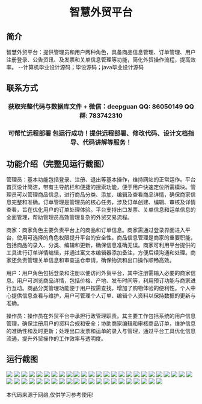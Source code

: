 <p><h1 align="center">智慧外贸平台</h1></p>

## 简介
智慧外贸平台：提供管理员和用户两种角色，具备商品信息管理、订单管理、用户注册登录、公告资讯、及发票和关单信息管理等功能，简化外贸操作流程，提高效率。    --计算机毕业设计源码；毕设源码；java毕业设计源码


## 联系方式
<p><h3 align="center">获取完整代码与数据库文件 + 微信：deepguan QQ: 86050149 QQ群: 783742310</h3></p>
<p><h3 align="center">可帮忙远程部署 包运行成功！提供远程部署、修改代码、设计文档指导、代码讲解等服务！</h3></p>

## 功能介绍（完整见运行截图）
管理员：基本功能包括登录、注册、退出等基本操作，维持网站的正常运作。平台首页设计简洁，带有主导航栏和便捷的搜索功能，便于用户快速定位所需模块。管理员可以管理商品信息，进行商品分类、添加、编辑及查看商品详情，确保商家信息完整和准确。订单管理是管理员的核心任务，涉及订单创建、编辑、审核及详情查看，旨在优化用户的订单处理体验。平台支持出口发票、关单信息和运单信息的全面管理，帮助管理员高效管理复杂的外贸交易流程。

商家：商家角色主要负责平台上的商品和订单信息。商家需通过登录界面进入平台，使用可选择的角色权限提升平台的安全性。商品信息管理是商家的重要职能，包括商品的录入、分类、编辑和更新，确保信息准确无误。商家可利用平台提供的工具进行订单详情编辑，并通过富文本编辑器添加备注，方便后续沟通和处理。商家还负责管理关单信息和审查送仓申请，确保物流和出口操作顺畅高效。

用户：用户角色包括登录和注册以便访问外贸平台，其中注册需输入必要的商家信息。用户可浏览商品详情，包括价格、产地、发布时间等，利用预订功能与商家进行互动。商品分类管理功能便于用户按需查找，增加了购物体验的便利性。个人中心提供信息查看与维护，用户可管理个人订单、编辑个人资料以保持数据的更新与准确。

操作员：操作员在外贸平台中承担行政管理职责。其主要工作包括系统的用户信息管理，确保注册用户的资料合规和安全；协助商家编辑和审核商品订单，维护信息的准确性和及时更新；处理出口发票和运单的录入与管理，通过平台工具优化信息流通，提升外贸操作的工作效率与透明度。


## 运行截图
![](img/001.jpg)
![](img/002.jpg)
![](img/003.jpg)
![](img/004.jpg)
![](img/005.jpg)
![](img/006.jpg)
![](img/007.jpg)
![](img/008.jpg)
![](img/009.jpg)
![](img/010.jpg)
![](img/011.jpg)
![](img/012.jpg)
![](img/013.jpg)
![](img/014.jpg)
![](img/015.jpg)
![](img/016.jpg)
![](img/017.jpg)
![](img/018.jpg)
![](img/019.jpg)
![](img/020.jpg)
![](img/021.jpg)
![](img/022.jpg)
![](img/023.jpg)
![](img/024.jpg)
![](img/025.jpg)
![](img/026.jpg)
![](img/027.jpg)
![](img/028.jpg)
![](img/029.jpg)
![](img/030.jpg)
![](img/031.jpg)
![](img/032.jpg)
![](img/033.jpg)
![](img/034.jpg)
![](img/035.jpg)
![](img/036.jpg)
![](img/037.jpg)
![](img/038.jpg)
![](img/039.jpg)
![](img/040.jpg)
![](img/041.jpg)
![](img/042.jpg)
![](img/043.jpg)
![](img/044.jpg)
![](img/045.jpg)
![](img/046.jpg)

<p>本代码来源于网络,仅供学习参考使用!</p>
